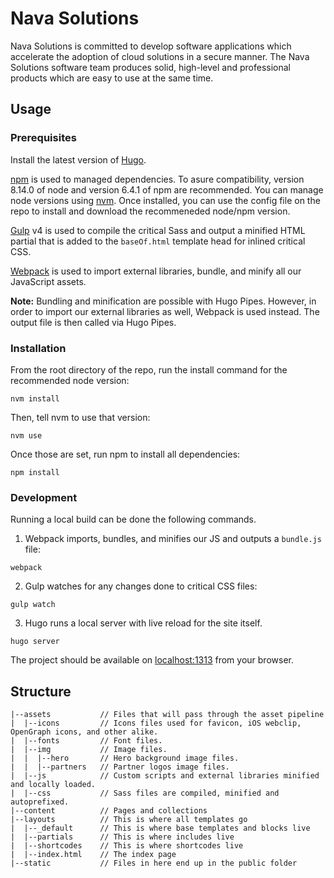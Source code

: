 # Nava Solutions
Nava Solutions is committed to develop software applications which accelerate the adoption of cloud solutions in a secure manner. The Nava Solutions software team produces solid, high-level and professional products which are easy to use at the same time.

## Usage
### Prerequisites
Install the latest version of [Hugo](https://gohugo.io/getting-started/installing/).

[npm](https://docs.npmjs.com/getting-started/what-is-npm) is used to managed dependencies. To asure compatibility, version 8.14.0 of node and version 6.4.1 of npm are recommended. You can manage node versions using [nvm](https://github.com/creationix/nvm#installation). Once installed, you can use the config file on the repo to install and download the recommeneded node/npm version.

[Gulp](https://gulpjs.com/docs/en/getting-started/quick-start) v4 is used to compile the critical Sass and output a minified HTML partial that is added to the `baseOf.html` template head for inlined critical CSS.

[Webpack](https://webpack.js.org/concepts) is used to import external libraries, bundle, and minify all our JavaScript assets.

**Note:** Bundling and minification are possible with Hugo Pipes. However, in order to import our external libraries as well, Webpack is used instead. The output file is then called via Hugo Pipes.

### Installation
From the root directory of the repo, run the install command for the recommended node version:
```
nvm install
```

Then, tell nvm to use that version:
```
nvm use
```

Once those are set, run npm to install all dependencies:
```
npm install
```

### Development
Running a local build can be done the following commands.

1. Webpack imports, bundles, and minifies our JS and outputs a `bundle.js` file:
```
webpack
```

2. Gulp watches for any changes done to critical CSS files:
```
gulp watch
```

3. Hugo runs a local server with live reload for the site itself.
```
hugo server
```

The project should be available on [localhost:1313](http://localhost:1313) from your browser.

## Structure
```
|--assets           // Files that will pass through the asset pipeline
|  |--icons         // Icons files used for favicon, iOS webclip, OpenGraph icons, and other alike.
|  |--fonts         // Font files.
|  |--img      	    // Image files.
|  |  |--hero       // Hero background image files.
|  |  |--partners   // Partner logos image files.
|  |--js            // Custom scripts and external libraries minified and locally loaded.
|  |--css           // Sass files are compiled, minified and autoprefixed.
|--content          // Pages and collections
|--layouts          // This is where all templates go
|  |--_default      // This is where base templates and blocks live
|  |--partials      // This is where includes live
|  |--shortcodes    // This is where shortcodes live
|  |--index.html    // The index page
|--static     	    // Files in here end up in the public folder
```